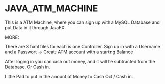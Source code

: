 # JAVA_ATM_MACHINE
This is a ATM Machine, where you can sign up with a MySQL Database and put Data in it through JavaFX.

MORE:

There are 3 fxml files for each is one Controller. 
Sign up in with a Username and a Passwort -> Create ATM account with a starting Balance

After loging in you can cash out money, and it will be subtracted from the Database. Or Cash in.

Little Pad to put in the amount of Money to Cash Out / Cash in.
